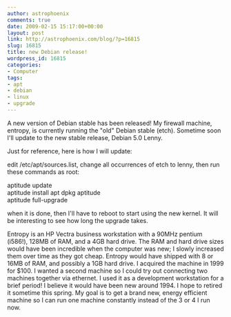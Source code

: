 ```yaml
---
author: astrophoenix
comments: true
date: 2009-02-15 15:17:00+00:00
layout: post
link: http://astrophoenix.com/blog/?p=16815
slug: 16815
title: new Debian release!
wordpress_id: 16815
categories:
- Computer
tags:
- apt
- debian
- linux
- upgrade
---
```


A new version of Debian stable has been released! My firewall machine, entropy, is currently running the "old" Debian stable (etch). Sometime soon I'll update to the new stable release, Debian 5.0 Lenny.  
  
Just for reference, here is how I will update:  
  
edit /etc/apt/sources.list, change all occurrences of etch to lenny, then run these commands as root:  
  
aptitude update  
aptitude install apt dpkg aptitude  
aptitude full-upgrade  
  
when it is done, then I'll have to reboot to start using the new kernel. It will be interesting to see how long the upgrade takes.  
  
Entropy is an HP Vectra business workstation with a 90MHz pentium (i586!), 128MB of RAM, and a 4GB hard drive. The RAM and hard drive sizes would have been incredible when the computer was new; I slowly increased them over time as they got cheap. Entropy would have shipped with 8 or 16MB of RAM, and possibly a 1GB hard drive. I acquired the machine in 1999 for $100. I wanted a second machine so I could try out connecting two machines together via ethernet. I used it as a development workstation for a brief period! I believe it would have been new around 1994. I hope to retired it sometime this spring. My goal is to get a brand new, energy efficient machine so I can run one machine constantly instead of the 3 or 4 I run now.
